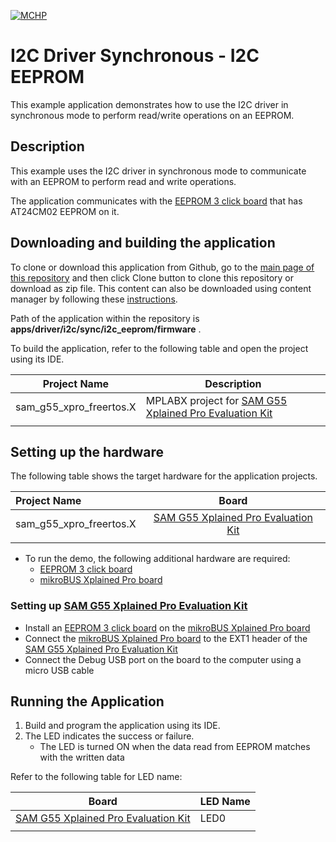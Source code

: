 [![MCHP](https://www.microchip.com/ResourcePackages/Microchip/assets/dist/images/logo.png)](https://www.microchip.com)

# I2C Driver Synchronous - I2C EEPROM

This example application demonstrates how to use the I2C driver in synchronous mode to perform read/write operations on an EEPROM.

## Description

This example uses the I2C driver in synchronous mode to communicate with an EEPROM to perform read and write operations.

The application communicates with the [EEPROM 3 click board](https://www.mikroe.com/eeprom-3-click) that has AT24CM02 EEPROM on it.

## Downloading and building the application

To clone or download this application from Github, go to the [main page of this repository](https://github.com/Microchip-MPLAB-Harmony/core_apps_sam_g55) and then click Clone button to clone this repository or download as zip file.
This content can also be downloaded using content manager by following these [instructions](https://github.com/Microchip-MPLAB-Harmony/contentmanager/wiki).

Path of the application within the repository is **apps/driver/i2c/sync/i2c_eeprom/firmware** .

To build the application, refer to the following table and open the project using its IDE.

| Project Name      | Description                                    |
| ----------------- | ---------------------------------------------- |
| sam_g55_xpro_freertos.X | MPLABX project for [SAM G55 Xplained Pro Evaluation Kit](https://www.microchip.com/developmenttools/ProductDetails/atsamg55-xpro) |
|||

## Setting up the hardware

The following table shows the target hardware for the application projects.

| Project Name| Board|
|:---------|:---------:|
| sam_g55_xpro_freertos.X | [SAM G55 Xplained Pro Evaluation Kit](https://www.microchip.com/developmenttools/ProductDetails/atsamg55-xpro) |
|||

- To run the demo, the following additional hardware are required:
    - [EEPROM 3 click board](https://www.mikroe.com/eeprom-3-click)
    - [mikroBUS Xplained Pro board](https://www.microchip.com/developmenttools/ProductDetails/ATMBUSADAPTER-XPRO)

### Setting up [SAM G55 Xplained Pro Evaluation Kit](https://www.microchip.com/developmenttools/ProductDetails/atsamg55-xpro)

- Install an [EEPROM 3 click board](https://www.mikroe.com/eeprom-3-click) on the [mikroBUS Xplained Pro board](https://www.microchip.com/developmenttools/ProductDetails/ATMBUSADAPTER-XPRO)
- Connect the [mikroBUS Xplained Pro board](https://www.microchip.com/developmenttools/ProductDetails/ATMBUSADAPTER-XPRO) to the EXT1 header of the [SAM G55 Xplained Pro Evaluation Kit](https://www.microchip.com/developmenttools/ProductDetails/atsamg55-xpro)
- Connect the Debug USB port on the board to the computer using a micro USB cable

## Running the Application

1. Build and program the application using its IDE.
2. The LED indicates the success or failure.
    - The LED is turned ON when the data read from EEPROM matches with the written data

Refer to the following table for LED name:

| Board | LED Name |
| ----- | -------- |
|  [SAM G55 Xplained Pro Evaluation Kit](https://www.microchip.com/developmenttools/ProductDetails/atsamg55-xpro) | LED0 |
|||